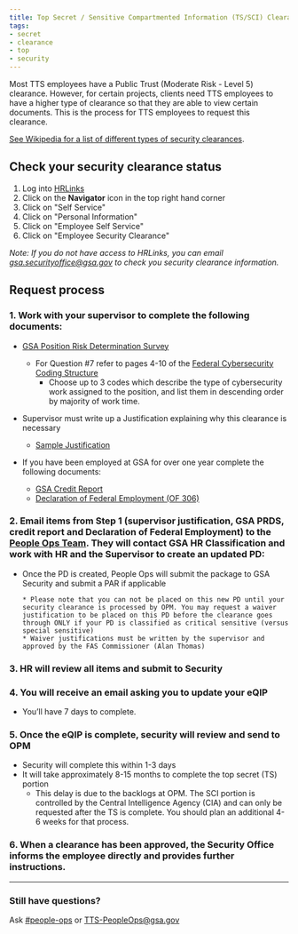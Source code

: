 ```yaml
---
title: Top Secret / Sensitive Compartmented Information (TS/SCI) Clearance
tags:
- secret
- clearance
- top
- security
---
```


Most TTS employees have a Public Trust (Moderate Risk - Level 5) clearance. However, for certain projects, clients need TTS employees to have a higher type of clearance so that they are able to view certain documents.  This is the process for TTS employees to request this clearance.

[See Wikipedia for a list of different types of security clearances](https://en.wikipedia.org/wiki/List_of_U.S._security_clearance_terms).

## Check your security clearance status

1. Log into [HRLinks]({{site.baseurl}}/leave/#logging-into-hr-links)
2. Click on the **Navigator** icon in the top right hand corner
3. Click on "Self Service"
4. Click on "Personal Information"
5. Click on "Employee Self Service"
6. Click on "Employee Security Clearance"

*Note: If you do not have access to HRLinks, you can email [gsa.securityoffice@gsa.gov](mailto:gsa.securityoffice@gsa.gov) to check you security clearance information.*

## Request process

### 1. Work with your supervisor to complete the following documents:
* [GSA Position Risk Determination Survey](https://goo.gl/nC9D5S)
   * For Question #7 refer to pages 4-10 of the [Federal Cybersecurity Coding Structure](https://goo.gl/633NXj)  
     * Choose up to 3 codes which describe the type of cybersecurity work assigned to the position, and list them in descending order by majority of work time.

* Supervisor must write up a Justification explaining why this clearance is necessary
   * [Sample Justification](https://goo.gl/FVRmeZ)

* If you have been employed at GSA for over one year complete the following documents:
   * [GSA Credit Report](https://goo.gl/GiFhBy)
   * [Declaration of Federal Employment (OF 306)](https://goo.gl/QDkDZC)

### 2. Email items from Step 1 (supervisor justification, GSA PRDS, credit report and Declaration of Federal Employment) to the [People Ops Team](mailto:TTS-PeopleOps@gsa.gov).  They will contact GSA HR Classification and work with HR and the Supervisor to create an updated PD:
* Once the PD is created, People Ops will submit the package to GSA Security and submit a PAR if applicable

      * Please note that you can not be placed on this new PD until your security clearance is processed by OPM. You may request a waiver justification to be placed on this PD before the clearance goes through ONLY if your PD is classified as critical sensitive (versus special sensitive)
      * Waiver justifications must be written by the supervisor and approved by the FAS Commissioner (Alan Thomas)

### 3. HR will review all items and submit to Security

### 4. You will receive an email asking you to update your eQIP  
* You’ll have 7 days to complete.

### 5. Once the eQIP is complete, security will review and send to OPM 
* Security will complete this within 1-3 days
* It will take approximately 8-15 months to complete the top secret (TS) portion 
  * This delay is due to the backlogs at OPM. The SCI portion is controlled by the Central Intelligence Agency (CIA) and can only be requested after the TS is complete.  You should plan an additional 4-6 weeks for that process.
  
### 6. When a clearance has been approved, the Security Office informs the employee directly and provides further instructions. 

--------------------------------------------------------------------------------

### Still have questions?

Ask [#people-ops](https://gsa-tts.slack.com/messages/people-ops) or [TTS-PeopleOps@gsa.gov](mailto:TTS-PeopleOps@gsa.gov)
